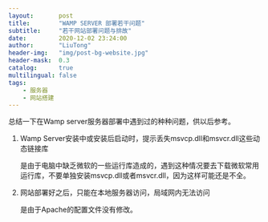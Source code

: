 ```yaml
---
layout:       post
title:        "WAMP SERVER 部署若干问题"
subtitle:     "若干网站部署问题与排故"
date:         2020-12-02 23:24:00
author:       "LiuTong"
header-img:   "img/post-bg-website.jpg"
header-mask:  0.3
catalog:      true
multilingual: false
tags:
    - 服务器
    - 网站搭建
---
```


总结一下在Wamp server服务器部署中遇到过的种种问题，供以后参考。

1. Wamp Server安装中或安装后启动时，提示丢失msvcp.dll和msvcr.dll这些动态链接库
   
   是由于电脑中缺乏微软的一些运行库造成的，遇到这种情况要去下载微软常用运行库，不要单独安装msvcp.dll或者msvcr.dll，因为这样可能还是不全。

2. 网站部署好之后，只能在本地服务器访问，局域网内无法访问

   是由于Apache的配置文件没有修改。